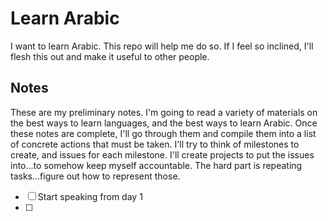 # Learn Arabic

I want to learn Arabic. This repo will help me do so. If I feel so inclined, I'll flesh this out and make it useful to other people.

## Notes

These are my preliminary notes. I'm going to read a variety of materials on the best ways to learn languages, and the best ways to learn Arabic. Once these notes are complete, I'll go through them and compile them into a list of concrete actions that must be taken. I'll try to think of milestones to create, and issues for each milestone. I'll create projects to put the issues into...to somehow keep myself accountable. The hard part is repeating tasks...figure out how to represent those.

- [ ] Start speaking from day 1
- [ ] 
